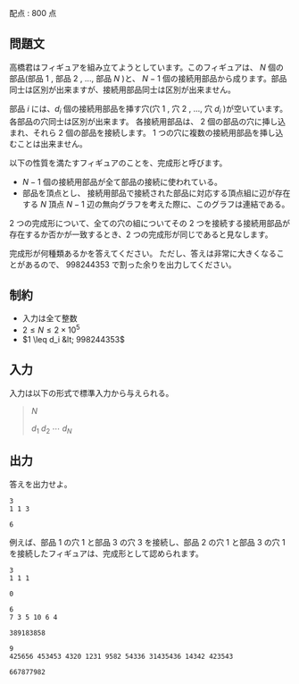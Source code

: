 配点 : $800$ 点

## 問題文

高橋君はフィギュアを組み立てようとしています。このフィギュアは、 $N$ 個の部品(部品 $1$ , 部品 $2$ , ..., 部品 $N$ )と、  $N-1$ 個の接続用部品から成ります。部品同士は区別が出来ますが、接続用部品同士は区別が出来ません。

部品 $i$ には、$d_i$ 個の接続用部品を挿す穴(穴 $1$ , 穴 $2$ , ..., 穴 $d_i$ )が空いています。各部品の穴同士は区別が出来ます。
各接続用部品は、 $2$ 個の部品の穴に挿し込まれ、それら $2$ 個の部品を接続します。 $1$ つの穴に複数の接続用部品を挿し込むことは出来ません。

以下の性質を満たすフィギュアのことを、完成形と呼びます。

- $N-1$ 個の接続用部品が全て部品の接続に使われている。
- 部品を頂点とし、 接続用部品で接続された部品に対応する頂点組に辺が存在する $N$ 頂点 $N-1$ 辺の無向グラフを考えた際に、このグラフは連結である。

$2$ つの完成形について、全ての穴の組についてその $2$ つを接続する接続用部品が存在するか否かが一致するとき、$2$ つの完成形が同じであると見なします。

完成形が何種類あるかを答えてください。 ただし、答えは非常に大きくなることがあるので、 $998244353$ で割った余りを出力してください。

## 制約

- 入力は全て整数
- $2 \leq N \leq 2 \times 10^5$
- $1 \leq d_i &lt; 998244353$

## 入力

入力は以下の形式で標準入力から与えられる。

> $N$
> 
> $d_1$ $d_2$ $\cdots$ $d_N$

## 出力

答えを出力せよ。

```input1
3
1 1 3
```

```output1
6
```

例えば、部品 $1$ の穴 $1$ と部品 $3$ の穴 $3$ を接続し、部品 $2$ の穴 $1$ と部品 $3$ の穴 $1$ を接続したフィギュアは、完成形として認められます。

```input2
3
1 1 1
```

```output2
0
```

```input3
6
7 3 5 10 6 4
```

```output3
389183858
```

```input4
9
425656 453453 4320 1231 9582 54336 31435436 14342 423543
```

```output4
667877982
```